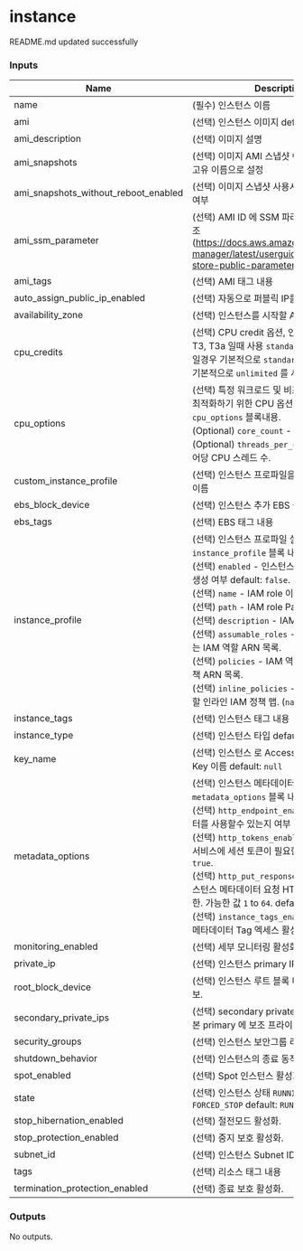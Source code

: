 # instance

<!-- BEGINNING OF PRE-COMMIT-TERRAFORM DOCS HOOK -->
README.md updated successfully
<!-- END OF PRE-COMMIT-TERRAFORM DOCS HOOK -->

<!-- BEGIN_TF_DOCS -->
### Inputs

| Name | Description | Type | Default | Required |
|------|-------------|------|---------|:--------:|
| name | (필수) 인스턴스 이름 | `string` | n/a | yes |
| ami | (선택) 인스턴스 이미지 default: `null` | `string` | `null` | no |
| ami_description | (선택) 이미지 설명 | `string` | `""` | no |
| ami_snapshots | (선택) 이미지 AMI 스냅샷 이름 이름은 지역에 고유 이름으로 설정 | `set(string)` | `[]` | no |
| ami_snapshots_without_reboot_enabled | (선택) 이미지 스냅샷 사용시 인스턴스 리부팅 여부 | `bool` | `false` | no |
| ami_ssm_parameter | (선택) AMI ID 에 SSM 파라미터 이름 변수참조 (https://docs.aws.amazon.com/systems-manager/latest/userguide/parameter-store-public-parameters-ami.html) | `string` | `"/aws/service/ami-amazon-linux-latest/al2023-ami-kernel-6.1-x86_64"` | no |
| ami_tags | (선택) AMI 태그 내용 | `map(string)` | `{}` | no |
| auto_assign_public_ip_enabled | (선택) 자동으로 퍼블릭 IP를 확성화. | `bool` | `null` | no |
| availability_zone | (선택) 인스턴스를 시작할 AZ. | `string` | `null` | no |
| cpu_credits | (선택) CPU credit 옵션, 인스턴스 타입이 T2, T3, T3a 일때 사용 `standard`, `unlimited` T2일경우 기본적으로 `standard` 사용, T3일경우 기본적으로 `unlimited` 를 사용. | `string` | `null` | no |
| cpu_options | (선택) 특정 워크로드 및 비즈니스 요구에 맞게 최적화하기 위한 CPU 옵션 구성 설정. `cpu_options` 블록내용.<br>    (Optional) `core_count` - 인스턴스 코어수.<br>    (Optional) `threads_per_core` - 인스턴스 코어당 CPU 스레드 수. | <pre>object({<br>    core_count       = number<br>    threads_per_core = number<br>  })</pre> | `null` | no |
| custom_instance_profile | (선택) 인스턴스 프로파일을 생성하지 않을경우 이름 | `string` | `null` | no |
| ebs_block_device | (선택) 인스턴스 추가 EBS 블록. | `map(string)` | `{}` | no |
| ebs_tags | (선택) EBS 태그 내용 | `map(string)` | `{}` | no |
| instance_profile | (선택) 인스턴스 프로파일 설정 `instance_profile` 블록 내용.<br>    (선택) `enabled` - 인스턴스 프로파일 IAM role 생성 여부 default: `false`.<br>    (선택) `name` - IAM role 이름.<br>    (선택) `path` - IAM role Path.<br>    (선택) `description` - IAM Role 설명.<br>    (선택) `assumable_roles` - 역할이 맡을 수 있는 IAM 역할 ARN 목록.<br>    (선택) `policies` - IAM 역할에 연결할 IAM 정책 ARN 목록.<br>    (선택) `inline_policies` - IAM 역할에 연결할 인라인 IAM 정책 맵. (`name` => `policy`). | `any` | `null` | no |
| instance_tags | (선택) 인스턴스 태그 내용 | `map(string)` | `{}` | no |
| instance_type | (선택) 인스턴스 타입 default: `t3.micro` | `string` | `"t3.micro"` | no |
| key_name | (선택) 인스턴스 로 Access 할수 있는 SSH Key 이름 default: `null` | `string` | `null` | no |
| metadata_options | (선택) 인스턴스 메타데이터 옵션. `metadata_options` 블록 내용.<br>    (선택) `http_endpoint_enabled` - 메타 데이터를 사용할수 있는지 여부 default: `true`.<br>    (선택) `http_tokens_enabled` - 메타 데이터 서비스에 세션 토큰이 필요한지 여부 default: `true`.<br>    (선택) `http_put_response_hop_limit` - 인스턴스 메타데이터 요청 HTTP PUT 응답 홉 제한. 가능한 값 `1` to `64`. default: `1`.<br>    (선택) `instance_tags_enabled` - 인스턴스 메타데이터 Tag 엑세스 활성화 default: `true`. | `any` | `null` | no |
| monitoring_enabled | (선택) 세부 모니터링 활성화. | `bool` | `false` | no |
| private_ip | (선택) 인스턴스 primary IPv4 주소 | `string` | `null` | no |
| root_block_device | (선택) 인스턴스 루트 블록 디바이스에 세부정보. | `list(any)` | `[]` | no |
| secondary_private_ips | (선택) secondary private IP 리스트이며 기본 primary 에 보조 프라이빗으로 할당. | `set(string)` | `null` | no |
| security_groups | (선택) 인스턴스 보안그룹 리스트 | `set(string)` | `[]` | no |
| shutdown_behavior | (선택) 인스턴스의 종료 동작. | `string` | `null` | no |
| spot_enabled | (선택) Spot 인스턴스 활성화 default: `false` | `bool` | `false` | no |
| state | (선택) 인스턴스 상태 `RUNNING`, `STOPPED` or `FORCED_STOP` default: `RUNNiNT`. | `string` | `"RUNNING"` | no |
| stop_hibernation_enabled | (선택) 절전모드 활성화. | `bool` | `null` | no |
| stop_protection_enabled | (선택) 중지 보호 활성화. | `bool` | `false` | no |
| subnet_id | (선택) 인스턴스 Subnet ID. | `string` | `null` | no |
| tags | (선택) 리소스 태그 내용 | `map(string)` | `{}` | no |
| termination_protection_enabled | (선택) 종료 보호 활성화. | `bool` | `false` | no |

### Outputs

No outputs.
<!-- END_TF_DOCS -->
